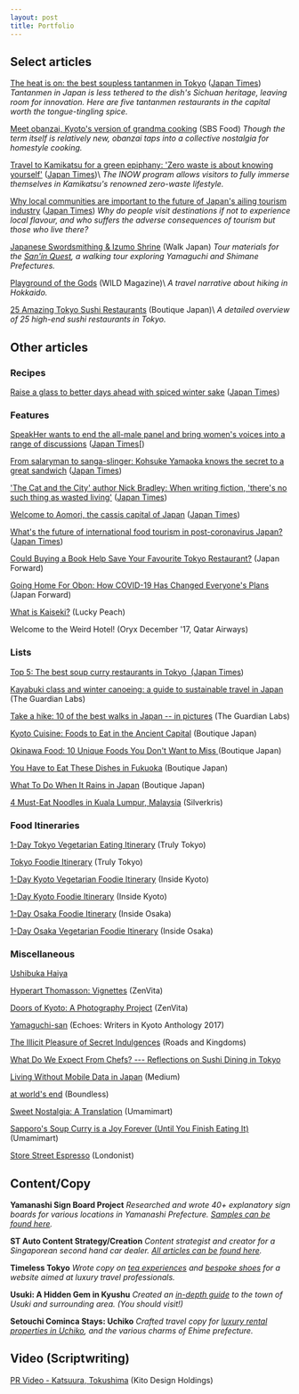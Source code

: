 ```yaml
---
layout: post
title: Portfolio
---
```


## Select articles

[The heat is on: the best soupless tantanmen in Tokyo][1] ([Japan Times][2])
*Tantanmen in Japan is less tethered to the dish's Sichuan heritage, leaving room for innovation. Here are five tantanmen restaurants in the capital worth the tongue-tingling spice.* 

[Meet obanzai, Kyoto's version of grandma cooking][3] (SBS Food)
*Though the term itself is relatively new, obanzai taps into a collective nostalgia for homestyle cooking.*

[Travel to Kamikatsu for a green epiphany: 'Zero waste is about knowing yourself'][4] ([Japan Times][5])\\
*The INOW program allows visitors to fully immerse themselves in Kamikatsu's renowned zero-waste lifestyle.*

[Why local communities are important to the future of Japan's ailing tourism industry][6] ([Japan Times][7])
*Why do people visit destinations if not to experience local flavour, and who suffers the adverse consequences of tourism but those who live there?*

[Japanese Swordsmithing & Izumo Shrine][8] (Walk Japan)
*Tour materials for the [San'in Quest][9], a walking tour exploring Yamaguchi and Shimane Prefectures.*

[Playground of the Gods][10] (WILD Magazine)\\
*A travel narrative about hiking in Hokkaido.*

[25 Amazing Tokyo Sushi Restaurants][11] (Boutique Japan)\\
*A detailed overview of 25 high-end sushi restaurants in Tokyo.*

## Other articles

### Recipes
[Raise a glass to better days ahead with spiced winter sake][12] ([Japan Times][13])

### Features
[SpeakHer wants to end the all-male panel and bring women's voices into a range of discussions][14] ([Japan Times][15][)

[From salaryman to sanga-slinger: Kohsuke Yamaoka knows the secret to a great sandwich][16] ([Japan Times][17])

['The Cat and the City' author Nick Bradley: When writing fiction, 'there's no such thing as wasted living'][18] ([Japan Times][19])

[Welcome to Aomori, the cassis capital of Japan][20] ([Japan Times][21])

[What's the future of international food tourism in post-coronavirus Japan?][22] ([Japan Times][23])

[Could Buying a Book Help Save Your Favourite Tokyo Restaurant?][24] (Japan Forward)

[Going Home For Obon: How COVID-19 Has Changed Everyone's Plans][25] (Japan Forward)

[What is Kaiseki?][26] (Lucky Peach)

Welcome to the Weird Hotel! (Oryx December '17, Qatar Airways)

### Lists

[Top 5: The best soup curry restaurants in Tokyo][27][  (][28][Japan Times][29])

[Kayabuki class and winter canoeing: a guide to sustainable travel in Japan][30] (The Guardian Labs)

[Take a hike: 10 of the best walks in Japan -- in pictures][31] (The Guardian Labs)

[Kyoto Cuisine: Foods to Eat in the Ancient Capital][32] (Boutique Japan)

[Okinawa Food: 10 Unique Foods You Don't Want to Miss ][33](Boutique Japan)

[You Have to Eat These Dishes in Fukuoka][34] (Boutique Japan)

[What To Do When It Rains in Japan][35] (Boutique Japan)

[4 Must-Eat Noodles in Kuala Lumpur, Malaysia][36] (Silverkris)

### Food Itineraries

[1-Day Tokyo Vegetarian Eating Itinerary][37] (Truly Tokyo)

[Tokyo Foodie Itinerary][38] (Truly Tokyo)

[1-Day Kyoto Vegetarian Foodie Itinerary][39] (Inside Kyoto)

[1-Day Kyoto Foodie Itinerary][40] (Inside Kyoto)

[1-Day Osaka Foodie Itinerary][41] (Inside Osaka)

[1-Day Osaka Vegetarian Foodie Itinerary][42] (Inside Osaka)

### Miscellaneous

[Ushibuka Haiya][43] 

[Hyperart Thomasson: Vignettes][44] (ZenVita)

[Doors of Kyoto: A Photography Project][45] (ZenVita)

[Yamaguchi-san][46] (Echoes: Writers in Kyoto Anthology 2017)

[The Illicit Pleasure of Secret Indulgences][47] (Roads and Kingdoms)

[What Do We Expect From Chefs? --- Reflections on Sushi Dining in Tokyo][48]

[Living Without Mobile Data in Japan][49] (Medium)

[at world's end][50] (Boundless)

[Sweet Nostalgia: A Translation][51]  (Umamimart)

[Sapporo's Soup Curry is a Joy Forever (Until You Finish Eating It)][52] (Umamimart)

[Store Street Espresso][53] (Londonist)

## Content/Copy

**Yamanashi Sign Board Project**
*Researched and wrote 40+ explanatory sign boards for various locations in Yamanashi Prefecture. [Samples can be found here][54].*  

**ST Auto Content Strategy/Creation**
*Content strategist and creator for a Singaporean second hand car dealer. [All articles can be found here][55].*  

**Timeless Tokyo**
_Wrote copy on [tea experiences][56] and [bespoke shoes][57] for a website aimed at luxury travel professionals._

**Usuki: A Hidden Gem in Kyushu**
_Created an [in-depth guide][58] to the town of Usuki and surrounding area. (You should visit!)_

**Setouchi Cominca Stays: Uchiko**
_Crafted travel copy for [luxury rental properties in Uchiko][59], and the various charms of Ehime prefecture._

## Video (Scriptwriting)

[PR Video - Katsuura, Tokushima][60] (Kito Design Holdings)

[1]:	https://www.japantimes.co.jp/life/2021/04/24/food/best-soupless-tantanmen-tokyo/
[2]:	https://www.japantimes.co.jp/author/florentyna-leow/
[3]:	https://www.sbs.com.au/food/article/2021/03/23/meet-obanzai-kyotos-version-grandma-cooking
[4]:	https://www.japantimes.co.jp/life/2021/01/10/lifestyle/kamikatsu-inow-zero-waste/
[5]:	https://www.japantimes.co.jp/author/florentyna-leow/
[6]:	https://www.japantimes.co.jp/life/2020/09/26/travel/local-communities-tourism-industry/
[7]:	https://www.japantimes.co.jp/author/florentyna-leow/
[8]:	LINK-HOLDER-PDF_1
[9]:	https://walkjapan.com/tour/sanin-quest
[10]:	LINK-HOLDER-PDF_2
[11]:	https://boutiquejapan.com/tokyo-sushi-restaurants/
[12]:	https://www.japantimes.co.jp/life/2020/12/12/food/spiced-winter-sake/
[13]:	https://www.japantimes.co.jp/author/florentyna-leow/
[14]:	https://www.japantimes.co.jp/community/2020/09/28/issues/speakher-manels-women/
[15]:	https://www.japantimes.co.jp/author/florentyna-leow/
[16]:	https://www.japantimes.co.jp/life/2020/09/19/food/kohsuke-yamaoka-sandwich/
[17]:	https://www.japantimes.co.jp/author/florentyna-leow/
[18]:	https://www.japantimes.co.jp/culture/2020/09/19/books/nick-bradley-cat-and-the-city/
[19]:	https://www.japantimes.co.jp/author/florentyna-leow/
[20]:	https://www.japantimes.co.jp/life/2020/09/05/food/aomori-cassis-kashisu-harvest/
[21]:	https://www.japantimes.co.jp/author/florentyna-leow/
[22]:	https://www.japantimes.co.jp/life/2020/07/11/food/international-food-tourism-post-coronavirus/
[23]:	https://www.japantimes.co.jp/author/florentyna-leow/
[24]:	https://japan-forward.com/could-buying-a-book-help-save-your-favorite-tokyo-restaurant/
[25]:	https://japan-forward.com/going-home-for-obon-how-covid-19-has-changed-everyones-plans/
[26]:	LINK-HOLDER-PDF_3
[27]:	https://www.japantimes.co.jp/life/2020/11/21/food/best-soup-curry-tokyo/
[28]:	https://www.japantimes.co.jp/life/2020/09/19/food/kohsuke-yamaoka-sandwich/
[29]:	https://www.japantimes.co.jp/author/florentyna-leow/
[30]:	LINK-HOLDER-PDF_4
[31]:	LINK-HOLDER-PDF_5
[32]:	https://boutiquejapan.com/kyoto-food/
[33]:	https://boutiquejapan.com/okinawa-food/
[34]:	https://boutiquejapan.com/food-in-fukuoka/
[35]:	https://boutiquejapan.com/rainy-days-japan/
[36]:	http://www.silverkris.com/stories/4-must-eat-noodles-in-kuala-lumpur-malaysia
[37]:	https://trulytokyo.com/1-day-tokyo-vegetarian-eating-itinerary/
[38]:	https://trulytokyo.com/tokyo-foodie-itinerary/
[39]:	https://www.insidekyoto.com/1-day-kyoto-vegetarian-foodie-itinerary
[40]:	https://www.insidekyoto.com/1-day-kyoto-foodie-itinerary
[41]:	https://insideosaka.com/1-day-osaka-foodie-itinerary/
[42]:	https://insideosaka.com/osaka-vegetarian-foodie-itinerary/
[43]:	LINK-HOLDER-PDF_6
[44]:	LINK-HOLDER-PDF_7
[45]:	LINK-HOLDER-PDF_8
[46]:	http://www.writersinkyoto.com/2017/04/wik-competition-2017-runner-up-leow/
[47]:	http://roadsandkingdoms.com/5-oclock-somewhere/the-illicit-pleasure-of-secret-indulgences/
[48]:	https://medium.com/@furochan/what-do-we-expect-from-chefs-reflections-on-sushi-dining-in-tokyo-169f7191e20
[49]:	https://medium.com/@furochan/living-without-mobile-data-in-japan-581c730539bd
[50]:	http://boundless.international/stories/2018/3/11/at-worlds-end
[51]:	https://umamimart.com/blogs/main/sweet-nostalgia-translation
[52]:	https://umamimart.com/blogs/main/furochan-eats-sapporos-soup-curry-is-a-joy-forever-until-you-finish-eating-it
[53]:	http://londonist.com/2011/02/london-blend-store-street-espresso.php
[54]:	LINK-HOLDER-PDF_9
[55]:	https://www.stauto.com.sg/blog
[56]:	https://timelesstokyo.com/ttd/gastronomy/themodernteaceremony.html
[57]:	https://timelesstokyo.com/ttd/lifestyle/thepinnacleofcraftsmanship.html
[58]:	https://kuratabi-usuki.net/en/routes/uchiko-usuki-taketa/
[59]:	https://cominca-stays.com/destination/uchiko
[60]:	https://vimeo.com/528126982
